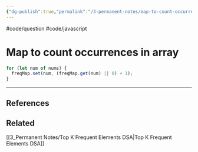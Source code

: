 ```yaml
---
{"dg-publish":true,"permalink":"/3-permanent-notes/map-to-count-occurrences-in-array/","created":"2023-02-17 19:03","updated":"2023-08-03 16:51"}
---
```


#code/question #code/javascript

# Map to count occurrences in array

```javascript
for (let num of nums) {
  freqMap.set(num, (freqMap.get(num) || 0) + 1);
}
```

---
## References

## Related
[[3_Permanent Notes/Top K Frequent Elements DSA\|Top K Frequent Elements DSA]]